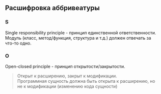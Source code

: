 ## Расшифровка аббривеатуры
### S

Single responsibility principle - принцип единственной ответственности.
Модуль (класс, метод/функция, структура и т.д.) должен отвечать за что-то одно.

### O

Open-closed principle - принцип открытости/закрытости.
> Открыт к расширению, закрыт к модификации.  
Программная сущность должна быть открыта к расширению, но не к модификации (изменению кода сущности)
